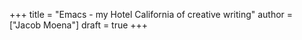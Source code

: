+++
title = "Emacs - my Hotel California of creative writing"
author = ["Jacob Moena"]
draft = true
+++
